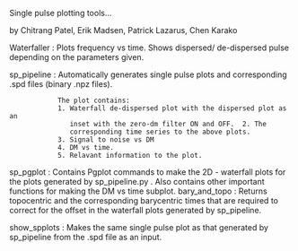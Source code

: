 Single pulse plotting tools...

by Chitrang Patel, Erik Madsen, Patrick Lazarus, Chen Karako

Waterfaller   : Plots frequency vs time. Shows dispersed/ de-dispersed pulse
                depending on the parameters given.

sp_pipeline   : Automatically generates single pulse plots and corresponding
                .spd files (binary .npz files).  
                
                The plot contains:
                1. Waterfall de-dispersed plot with the dispersed plot as an
                   inset with the zero-dm filter ON and OFF.  2. The
                   corresponding time series to the above plots.
                3. Signal to noise vs DM
                4. DM vs time.
                5. Relavant information to the plot.

sp_pgplot     : Contains Pgplot commands to make the 2D - waterfall plots for
                the plots generated by sp_pipeline.py . Also contains other
                important functions for making the DM vs time subplot.
                bary_and_topo : Returns topocentric and the corresponding
                barycentric times that are required to correct for the offset
                in the waterfall plots generated by sp_pipeline.

show_spplots  : Makes the same single pulse plot as that generated by
                sp_pipeline from the .spd file as an input.

